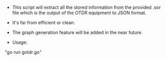 - This script will extract all the stored information from the provided .sor file which is the output of the OTDR equipment to JSON format.
- It's far from efficient or clean.
- The graph generation feature will be added in the near future.



- Usage:

"go run gotdr.go"
